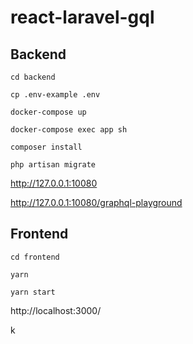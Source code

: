 # react-laravel-gql

## Backend 

`cd backend`

`cp .env-example .env`

`docker-compose up`

`docker-compose exec app sh`

`composer install`

`php artisan migrate`

http://127.0.0.1:10080

http://127.0.0.1:10080/graphql-playground

## Frontend

`cd frontend`

`yarn`

`yarn start`

http://localhost:3000/

k
